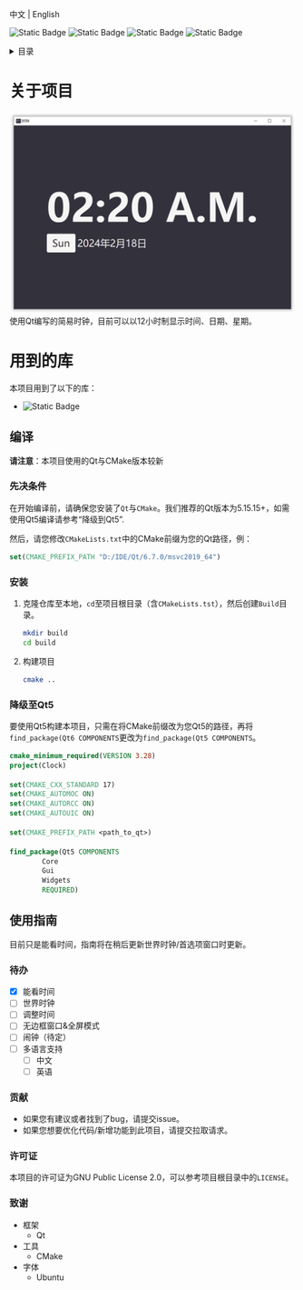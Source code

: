 中文 | English

![Static Badge](https://img.shields.io/badge/Qt-6.7.0-green?style=plastic&logo=qt)
![Static Badge](https://img.shields.io/badge/CMake-3.28-yellow?style=plastic&logo=cmake)
![Static Badge](https://img.shields.io/badge/License-GPL%202.0-blue?style=plastic)
![Static Badge](https://img.shields.io/badge/Made%20with-Love-red?style=plastic)

<details>
  <summary>目录</summary>
  <ol>
    <li>
      <a href="#关于项目">关于项目</a>
      <ul>
        <li><a href="#用到的库">用到的库</a></li>
      </ul>
    </li>
    <li>
      <a href="#编译">编译</a>
      <ul>
        <li><a href="#先决条件">先决条件</a></li>
        <li><a href="#安装">安装</a></li>
        <li><a href="#降级至Qt5">降级至Qt5</a></li>
      </ul>
    </li>
    <li><a href="#使用指南">使用指南</a></li>
    <li><a href="#待办">待办</a></li>
    <li><a href="#贡献">贡献</a></li>
    <li><a href="#许可证">许可证</a></li>
    <li><a href="#致谢">致谢</a></li>
  </ol>
</details>

# 关于项目
![](./docs/img/screenshot.png)
使用Qt编写的简易时钟，目前可以以12小时制显示时间、日期、星期。

# 用到的库
本项目用到了以下的库：

- ![Static Badge](https://img.shields.io/badge/Qt-6.7.0-green?style=flat-square&logo=qt)

## 编译

**请注意**：本项目使用的Qt与CMake版本较新

### 先决条件

在开始编译前，请确保您安装了`Qt`与`CMake`。我们推荐的Qt版本为5.15.15+，如需使用Qt5编译请参考“降级到Qt5”.

然后，请您修改`CMakeLists.txt`中的CMake前缀为您的Qt路径，例：

  ```cmake
  set(CMAKE_PREFIX_PATH "D:/IDE/Qt/6.7.0/msvc2019_64")
  ```

### 安装

1. 克隆仓库至本地，`cd`至项目根目录（含`CMakeLists.tst`），然后创建`Build`目录。

   ```sh
   mkdir build
   cd build
   ```
2. 构建项目
   ```sh
   cmake ..
   ```

### 降级至Qt5

要使用Qt5构建本项目，只需在将CMake前缀改为您Qt5的路径，再将`find_package(Qt6 COMPONENTS`更改为`find_package(Qt5 COMPONENTS`。

```cmake
cmake_minimum_required(VERSION 3.28)
project(Clock)

set(CMAKE_CXX_STANDARD 17)
set(CMAKE_AUTOMOC ON)
set(CMAKE_AUTORCC ON)
set(CMAKE_AUTOUIC ON)

set(CMAKE_PREFIX_PATH <path_to_qt>)

find_package(Qt5 COMPONENTS
        Core
        Gui
        Widgets
        REQUIRED)
```

## 使用指南

目前只是能看时间，指南将在稍后更新世界时钟/首选项窗口时更新。

### 待办
- [x] 能看时间
- [ ] 世界时钟
- [ ] 调整时间
- [ ] 无边框窗口&全屏模式
- [ ] 闹钟（待定）
- [ ] 多语言支持
   - [ ] 中文
   - [ ] 英语

### 贡献
- 如果您有建议或者找到了bug，请提交issue。
- 如果您想要优化代码/新增功能到此项目，请提交拉取请求。

### 许可证

本项目的许可证为GNU Public License 2.0，可以参考项目根目录中的`LICENSE`。

### 致谢

- 框架
  - Qt
- 工具
  - CMake
- 字体
  - Ubuntu